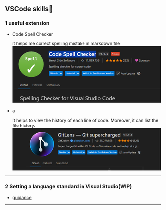 ## VSCode skills🐶

### 1 useful extension
- Code Spell Checker

   it helps me correct spelling mistake in markdown file
![](../imags/image1.png)

- a
   
   It helps to view the history of each line of code. Moreover, it can list the file history.
   ![](../imags/image2.png)
   

---
### 2 Setting a language standard in Visual Studio(WIP)
- [guidance](https://www.learncpp.com/cpp-tutorial/configuring-your-compiler-choosing-a-language-standard/)
---
